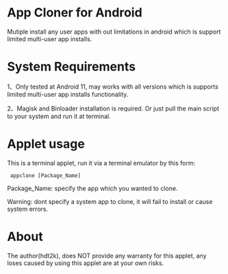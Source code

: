 # App Cloner for Android
Mutiple install any user apps with out limitations in android which is support limited multi-user app installs.

# System Requirements
1、Only tested at Android 11, may works with all versions which is supports limited multi-user app installs functionality.


2、Magisk and Binloader installation is required. Or just pull the main script to your system and run it at terminal.

# Applet usage
This is a terminal applet, run it via a terminal emulator by this form:


     appclone [Package_Name]
     
     
Package_Name: specify the app which you wanted to clone.

Warning: dont specify a system app to clone, it will fail to install or cause system errors.

# About
The author(hdt2k), does NOT provide any warranty for this applet, any loses caused by using this applet are at your own risks.
